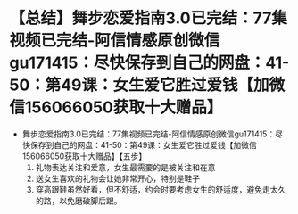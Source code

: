 # 【总结】舞步恋爱指南3.0已完结：77集视频已完结-阿信情感原创微信gu171415：尽快保存到自己的网盘：41-50：第49课：女生爱它胜过爱钱【加微信156066050获取十大赠品】

-   舞步恋爱指南3.0已完结：77集视频已完结-阿信情感原创微信gu171415：尽快保存到自己的网盘：41-50：第49课：女生爱它胜过爱钱【加微信156066050获取十大赠品】【五步】
    1.  礼物表达关注和爱意，女生最需要的是被关注和在意
    2.  送女生喜欢的礼物会让她非常开心，特别是鞋子
    3.  穿高跟鞋虽然好看，但不舒适，约会时要考虑女生的舒适度，避免走太久的路，以免磨破脚后跟。